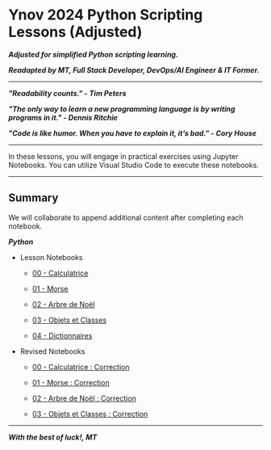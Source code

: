 # Ynov 2024 Python Scripting Lessons (Adjusted)

***Adjusted for simplified Python scripting learning.***

***Readapted by MT, Full Stack Developer, DevOps/AI Engineer & IT Former.***

---

***"Readability counts." - Tim Peters***

***"The only way to learn a new programming language is by writing programs in it." - Dennis Ritchie***

***"Code is like humor. When you have to explain it, it’s bad." - Cory House***

---

In these lessons, you will engage in practical exercises using Jupyter Notebooks. You can utilize Visual Studio Code to execute these notebooks.

---

## Summary 

We will collaborate to append additional content after completing each notebook.

***Python*** 

- Lesson Notebooks
  
  - [00 - Calculatrice](./PYTHON/00-calculatrice.ipynb)
  
  - [01 - Morse](./PYTHON/01-morse.ipynb)
  
  - [02 - Arbre de Noël](./PYTHON/02-arbre-noel.ipynb)
  
  - [03 - Objets et Classes](./PYTHON/03-objets-classes.ipynb)
  
  - [04 - Dictionnaires](./PYTHON/04-dictionnaires.ipynb) 
  
- Revised Notebooks

  - [00 - Calculatrice : Correction](./PYTHON/00-calculatrice_correction.ipynb)
  
  - [01 - Morse : Correction](./PYTHON/01-morse_correction.ipynb)
  
  - [02 - Arbre de Noël : Correction](./PYTHON/02-arbre-noel_correction.ipynb)
  
  - [03 - Objets et Classes : Correction](./PYTHON/03-objets-classes_correction.ipynb)

---

***With the best of luck!, MT*** 
